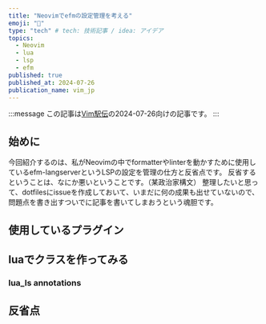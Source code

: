 ```yaml
---
title: "Neovimでefmの設定管理を考える"
emoji: "🤔"
type: "tech" # tech: 技術記事 / idea: アイデア
topics:
  - Neovim
  - lua
  - lsp
  - efm
published: true
published_at: 2024-07-26
publication_name: vim_jp
---
```


<!-- textlint-disable -->
:::message
この記事は[Vim駅伝](https://vim-jp.org/ekiden/)の2024-07-26向けの記事です。
:::
<!-- textlint-enable -->

## 始めに

今回紹介するのは、私がNeovimの中でformatterやlinterを動かすために使用しているefm-langserverというLSPの設定を管理の仕方と反省点です。
反省するということは、なにか悪いということです。（某政治家構文）
整理したいと思って、dotfilesにissueを作成しておいて、いまだに何の成果も出せていないので、問題点を書き出すついでに記事を書いてしまおうという魂胆です。

## 使用しているプラグイン

## luaでクラスを作ってみる

### lua_ls annotations

## 反省点
